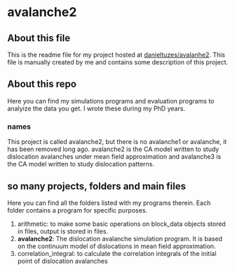 # avalanche2

## About this file
This is the readme file for my project hosted at [danieltuzes/avalanhe2](https://github.com/danieltuzes/avalanche2). This file is manually created by me and contains some description of this project.
## About this repo
Here you can find my simulations programs and evaluation programs to analyize the data you get. I wrote these during my PhD years.
### names
This project is called avalanche2, but there is no avalanche1 or avalanche, it has been removed long ago. avalanche2 is the CA model written to study dislocation avalanches under mean field approximation and avalanche3 is the CA model written to study dislocation patterns.
## so many projects, folders and main files
Here you can find all the folders listed with my programs therein. Each folder contains a program for specific purposes.

  1. arithmetic: to make some basic operations on block_data objects stored in files, output is stored in files.
  2. **avalanche2**: The dislocation avalanche simulation program. It is based on the continuum model of dislocations in mean field approximation.
  2. correlation_integral: to calculate the correlation integrals of the initial point of dislocation avalanches
